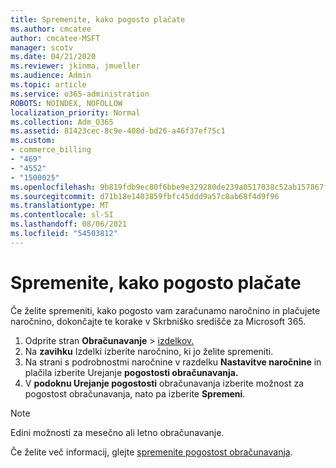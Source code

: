 ```yaml
---
title: Spremenite, kako pogosto plačate
ms.author: cmcatee
author: cmcatee-MSFT
manager: scotv
ms.date: 04/21/2020
ms.reviewer: jkinma, jmueller
ms.audience: Admin
ms.topic: article
ms.service: o365-administration
ROBOTS: NOINDEX, NOFOLLOW
localization_priority: Normal
ms.collection: Adm_O365
ms.assetid: 81423cec-8c9e-408d-bd26-a46f37ef75c1
ms.custom:
- commerce_billing
- "469"
- "4552"
- "1500025"
ms.openlocfilehash: 9b819fdb9ec80f6bbe9e329280de239a0517038c52ab157867f3065505acca90
ms.sourcegitcommit: d71b18e1403859fbfc45ddd9a57c8ab68f4d9f96
ms.translationtype: MT
ms.contentlocale: sl-SI
ms.lasthandoff: 08/06/2021
ms.locfileid: "54503812"
---
```

# <a name="change-how-often-you-pay"></a>Spremenite, kako pogosto plačate

Če želite spremeniti, kako pogosto vam zaračunamo naročnino in plačujete naročnino, dokončajte te korake v Skrbniško središče za Microsoft 365.

1. Odprite stran **Obračunavanje**  >  [izdelkov.](https://go.microsoft.com/fwlink/p/?linkid=842054)
2. Na **zavihku** Izdelki izberite naročnino, ki jo želite spremeniti.
3. Na strani s podrobnostmi naročnine v razdelku **Nastavitve naročnine** in plačila izberite Urejanje **pogostosti obračunavanja.**
4. V **podoknu Urejanje pogostosti** obračunavanja izberite možnost za pogostost obračunavanja, nato pa izberite **Spremeni**.

> [!NOTE]
> Edini možnosti za mesečno ali letno obračunavanje.

Če želite več informacij, glejte [spremenite pogostost obračunavanja](/microsoft-365/commerce/billing-and-payments/change-payment-frequency).